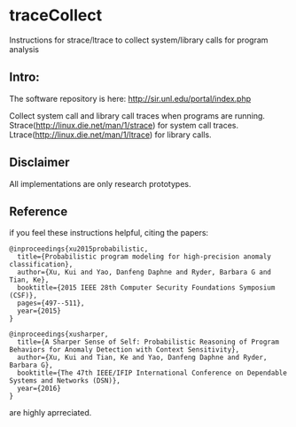 # traceCollect

Instructions for strace/ltrace to collect system/library calls for program analysis


## Intro:
The software repository is here:
http://sir.unl.edu/portal/index.php

Collect system call and library call traces when programs are running. 
Strace(http://linux.die.net/man/1/strace) for system call traces. 
Ltrace(http://linux.die.net/man/1/ltrace) for library calls. 

## Disclaimer
All implementations are only research prototypes.

## Reference
if you feel these instructions helpful, citing the papers:

```
@inproceedings{xu2015probabilistic,
  title={Probabilistic program modeling for high-precision anomaly classification},
  author={Xu, Kui and Yao, Danfeng Daphne and Ryder, Barbara G and Tian, Ke},
  booktitle={2015 IEEE 28th Computer Security Foundations Symposium (CSF)},
  pages={497--511},
  year={2015}
}
```

```
@inproceedings{xusharper,
  title={A Sharper Sense of Self: Probabilistic Reasoning of Program Behaviors for Anomaly Detection with Context Sensitivity},
  author={Xu, Kui and Tian, Ke and Yao, Danfeng Daphne and Ryder, Barbara G},
  booktitle={The 47th IEEE/IFIP International Conference on Dependable Systems and Networks (DSN)},
  year={2016}
}
```
are highly aprreciated.
